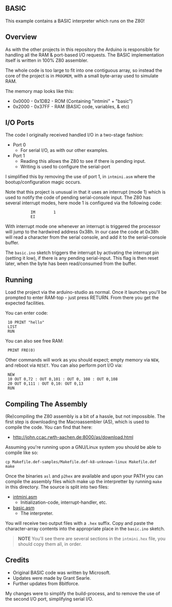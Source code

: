 ## BASIC

This example contains a BASIC interpreter which runs on the Z80!


## Overview

As with the other projects in this repository the Arduino is responsible
for handling all the RAM & port-based I/O requests.  The BASIC implementation
itself is written in 100% Z80 assembler.

The whole code is too large to fit into one contiguous array, so instead
the core of the project is in `PROGMEM`, with a small byte-array used to
simulate RAM.

The memory map looks like this:

* 0x0000 - 0x1DB2 - ROM (Containing "intmini" + "basic")
* 0x2000 - 0x37FF - RAM (BASIC code, variables, & etc)


## I/O Ports

The code I originally received handled I/O in a two-stage fashion:

* Port 0
  * For serial I/O, as with our other examples.
* Port 1
  * Reading this allows the Z80 to see if there is pending input.
  * Writing is used to configure the serial-port

I simplified this by removing the use of port 1, in `intmini.asm`
where the bootup/configuration magic occurs.

Note that this project is unusual in that it uses an interrupt (mode 1)
which is used to notify the code of pending serial-console input. The Z80
has several interrupt modes, here mode 1 is configured via the following code:

               IM        1
               EI

With interrupt mode one whenever an interrupt is triggered the processor will
jump to the hardwired address 0x38h.  In our case the code at 0x38h will read
a character from the serial console, and add it to the serial-console buffer.

The `basic.ino` sketch triggers the interrupt by activating the interrupt
pin (setting it low), if there is any pending serial-input.  This flag
is then reset later, when the byte has been read/consumed from the buffer.


## Running

Load the project via the arduino-studio as normal.  Once it launches you'll
be prompted to enter RAM-top - just press RETURN.  From there you get the
expected facilities.

You can enter code:

     10 PRINT "hello"
     LIST
     RUN

You can also see free RAM:

     PRINT FRE(0)

Other commands will work as you should expect; empty memory via `NEW`, and reboot via `RESET`.  You can also perform port I/O via:

     NEW
     10 OUT 0,72 : OUT 0,101 : OUT 0, 108 : OUT 0,108
     20 OUT 0,111 : OUT 0,10: OUT 0,13
     RUN


## Compiling The Assembly

(Re)compiling the Z80 assembly is a bit of a hassle, but not impossible.  The first step is downloading the Macroassembler (AS), which is used to compile the code.  You can find that here:

* http://john.ccac.rwth-aachen.de:8000/as/download.html

Assuming you're running upon a GNU/Linux system you should be able to compile like so:

    cp Makefile.def-samples/Makefile.def-k8-unknown-linux Makefile.def
    make

Once the binaries `asl` and `p2hex` are available and upon your PATH you can compile the assembly files which make up the interpretter by running `make` in this directory.  The source is split into two files:

* [intmini.asm](intmini.asm)
  * Initialization-code, interrupt-handler, etc.
* [basic.asm](basic.asm)
  * The interpreter.

You will receive two output files with a `.hex` suffix.  Copy and paste the
character-array contents into the appropriate place in the `basic.ino` sketch.

> **NOTE** You'll see there are several sections in the `intmini.hex` file, you should copy them all, in order.


## Credits

* Original BASIC code was written by Microsoft.
* Updates were made by Grant Searle.
* Further updates from 8bitforce.

My changes were to simplify the build-process, and to remove the use of
the second I/O port, simplifying serial I/O.
